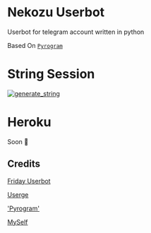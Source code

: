 # Nekozu Userbot
Userbot for telegram account written in python

Based On [`Pyrogram`](https://github.com/pyrogram)

# String Session

<a href="https://replit.com/@NekozuU/NekozuPyroSession#main.py"><img src="https://img.shields.io/badge/run-string__session.py-magenta?style=for-the-badge&logo=repl.it" alt="generate_string" /></a>


# Heroku

Soon 🗿

## Credits
[Friday Userbot](https://github.com/DevsExpo/FridayUserbot)

[Userge](https://github.com/usergeteam/userge)

['Pyrogram'](https://github.com/pyrogram)

[MySelf](https://t.me/kurayana)
